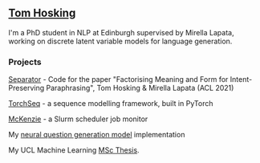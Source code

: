## [Tom Hosking](http://tomho.sk)

I'm a PhD student in NLP at Edinburgh supervised by Mirella Lapata, working on discrete latent variable models for language generation.

### Projects

[Separator](https://github.com/tomhosking/separator) - Code for the paper "Factorising Meaning and Form for Intent-Preserving Paraphrasing", Tom Hosking & Mirella Lapata (ACL 2021)

[TorchSeq](https://github.com/tomhosking/torchseq) - a sequence modelling framework, built in PyTorch

[McKenzie](https://github.com/tomhosking/mckenzie) - a Slurm scheduler job monitor

My [neural question generation model](https://github.com/bloomsburyai/question-generation) implementation

My UCL Machine Learning [MSc Thesis](http://tomho.sk/Tom_Hosking_MSc_Thesis.pdf).
